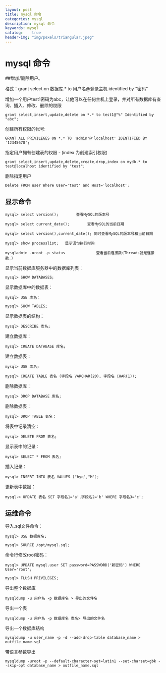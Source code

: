 ```yaml
---
layout: post
title: mysql 命令
categories: mysql
description: mysql 命令 
keywords: mysql
catalog:    true
header-img: "img/pexels/triangular.jpeg"
---
```



# mysql 命令


##增加/删除用户。


格式：grant select on 数据库.* to 用户名@登录主机 identified by "密码"

增加一个用户test1密码为abc，让他可以在任何主机上登录，并对所有数据库有查询、插入、修改、删除的权限

```
grant select,insert,update,delete on *.* to test1@"%" Identified by "abc";
```


创建所有权限的帐号:

```
GRANT ALL PRIVILEGES ON *.* TO 'admin'@'localhost' IDENTIFIED BY '12345678';
```

指定用户拥有创建表的权限 -  (index 为创建索引权限)

```
grant select,insert,update,delete,create,drop,index on mydb.* to test@localhost identified by "test";
```
 

删除指定用户

```
Delete FROM user Where User='test' and Host='localhost';
```


## 显示命令

```
mysql> select version();        查看MySQL的版本号

mysql> select current_date();        查看MySQL的当前日期

mysql> select version(),current_date(); 同时查看MySQL的版本号和当前日期

mysql> show processlist;   显示语句执行时间

mysqladmin -uroot -p status              查看当前连接数(Threads就是连接数.)
```
 

显示当前数据库服务器中的数据库列表：

```
mysql> SHOW DATABASES;
```


显示数据库中的数据表：

```
mysql> USE 库名；

mysql> SHOW TABLES;
```


显示数据表的结构：

```
mysql> DESCRIBE 表名;
```


建立数据库：

```
mysql> CREATE DATABASE 库名;
```


建立数据表：

```
mysql> USE 库名;

mysql> CREATE TABLE 表名 (字段名 VARCHAR(20), 字段名 CHAR(1));
```


删除数据库：

```
mysql> DROP DATABASE 库名;
```


删除数据表：

```
mysql> DROP TABLE 表名；
```


将表中记录清空：

```
mysql> DELETE FROM 表名;
```

显示表中的记录：

```
mysql> SELECT * FROM 表名;
```

插入记录：

```
mysql> INSERT INTO 表名 VALUES ("hyq","M");
```

更新表中数据：

```
mysql-> UPDATE 表名 SET 字段名1='a',字段名2='b' WHERE 字段名3='c';
```


## 运维命令


导入.sql文件命令：

```
mysql> USE 数据库名;

mysql> SOURCE /opt/mysql.sql;
```
 

命令行修改root密码：

```
mysql> UPDATE mysql.user SET password=PASSWORD('新密码') WHERE User='root';

mysql> FLUSH PRIVILEGES;
```

 
导出整个数据库

```
mysqldump -u 用户名 -p 数据库名 > 导出的文件名
```


导出一个表

```
mysqldump -u 用户名 -p 数据库名 表名> 导出的文件名
```


导出一个数据库结构

```
mysqldump -u user_name -p -d --add-drop-table database_name > outfile_name.sql
```

带语言参数导出

```
mysqldump -uroot -p --default-character-set=latin1 --set-charset=gbk --skip-opt database_name > outfile_name.sql
```